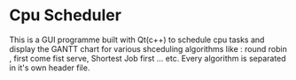 # Cpu Scheduler

This is a GUI programme built with Qt(c++) to schedule cpu tasks and display the GANTT chart for various shceduling algorithms like : round robin , first come fist serve, Shortest Job first ... etc.
Every algorithm is separated in it's own header file.
